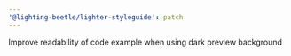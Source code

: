 ```yaml
---
'@lighting-beetle/lighter-styleguide': patch
---
```


Improve readability of code example when using dark preview background
